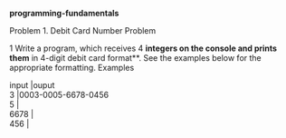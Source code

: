 **programming-fundamentals**

Problem 1. Debit Card Number
Problem 

1 Write a program, which receives 4
**integers on the console and prints them** in 4-digit debit card
format**. See the examples below for the appropriate formatting. Examples

input   |ouput  
3       |0003-0005-6678-0456  
5       |  
6678    |  
456     |  

 